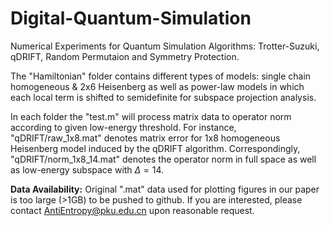 # Digital-Quantum-Simulation
Numerical Experiments for Quantum Simulation Algorithms: Trotter-Suzuki, qDRIFT, Random Permutaion and Symmetry Protection.

The "Hamiltonian" folder contains different types of models: single chain homogeneous & 2x6 Heisenberg as well as power-law models in which each local term is shifted to semidefinite for subspace projection analysis. 

In each folder the "test.m" will process matrix data to operator norm according to given low-energy threshold. For instance, "qDRIFT/raw_1x8.mat" denotes matrix error for 1x8 homogeneous Heisenberg model induced by the qDRIFT algorithm. Correspondingly, "qDRIFT/norm_1x8_14.mat" denotes the operator norm in full space as well as low-energy subspace with $\Delta = 14$.

**Data Availability:** Original ".mat" data used for plotting figures in our paper is too large (>1GB) to be pushed to github. If you are interested, please contact AntiEntropy@pku.edu.cn upon reasonable request.
